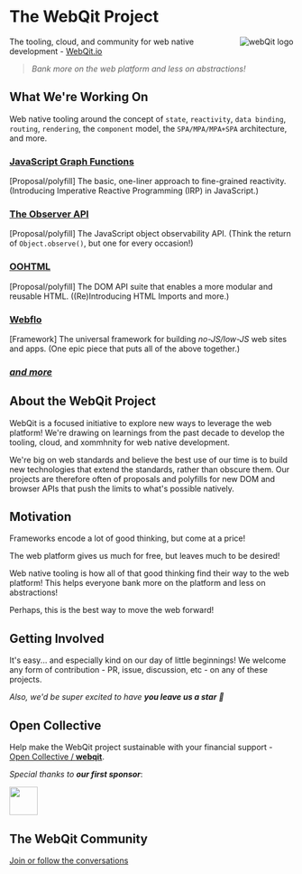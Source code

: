 # The WebQit Project

<img src="https://webqit.io/assets/img/logo/logo-130x130.png" alt="webQit logo" align="right" />

The tooling, cloud, and community for web native development - [WebQit.io](https://webqit.io)

> *Bank more on the web platform and less on abstractions!*

## What We're Working On

Web native tooling around the concept of `state`, `reactivity`, `data binding`, `routing`, `rendering`, the `component` model, the `SPA/MPA/MPA+SPA` architecture, and more.

### [JavaScript Graph Functions](https://github.com/webqit/subscript)

[Proposal/polyfill] The basic, one-liner approach to fine-grained reactivity. (Introducing Imperative Reactive Programming (IRP) in JavaScript.)

### [The Observer API](https://github.com/webqit/observer)

[Proposal/polyfill] The JavaScript object observability API. (Think the return of `Object.observe()`, but one for every occasion!)

### [OOHTML](https://github.com/webqit/oohtml)

[Proposal/polyfill] The DOM API suite that enables a more modular and reusable HTML. ((Re)Introducing HTML Imports and more.)

### [Webflo](https://github.com/webqit/webflo)

[Framework] The universal framework for building *no-JS/low-JS* web sites and apps. (One epic piece that puts all of the above together.)

### *[and more](https://github.com/webqit)*

## About the WebQit Project

WebQit is a focused initiative to explore new ways to leverage the web platform! We're drawing on learnings from the past decade to develop the tooling, cloud, and xommhnity for web native development.

We're big on web standards and believe the best use of our time is to build new technologies that extend the standards, rather than obscure them. Our projects are therefore often of proposals and polyfills for new DOM and browser APIs that push the limits to what's possible natively.

## Motivation

Frameworks encode a lot of good thinking, but come at a price!

The web platform gives us much for free, but leaves much to be desired!

Web native tooling is how all of that good thinking find their way to the web platform! This helps everyone bank more on the platform and less on abstractions!

Perhaps, this is the best way to move the web forward!

## Getting Involved

It's easy... and especially kind on our day of little beginnings! We welcome any form of contribution - PR, issue, discussion, etc - on any of these projects.

_Also, we'd be super excited to have **you leave us a star** 🌟_

## Open Collective

Help make the WebQit project sustainable with your financial support - [Open Collective / **webqit**](https://opencollective.com/webqit).

_Special thanks to **our first sponsor**_:

<a href="https://github.com/ejiro-design"><img src="https://avatars.githubusercontent.com/u/79667751?s=96&v=4" height="50px" /></a>

## The WebQit Community

[Join or follow the conversations](https://github.com/webqit/webqit/discussions)

